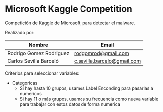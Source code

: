 # Microsoft Kaggle Competition

Competición de Kaggle de Microsoft, para detectar el malware.

Realizado por:

| Nombre | Email |
| ---- | ---- |
| Rodrigo Gomez Rodriguez | rodgomrod@gmail.com |
| Carlos Sevilla Barceló | c.sevilla.barcelo@gmail.com |


Criterios para seleccionar variables:
- Categoricas
	+ Si hay hasta 10 grupos, usamos Label Enconding para pasarlas a numericos
	+ Si hay 11 o más grupos, usamos su frecuencia como nueva variable para trabajar con estos datos de forma numerica